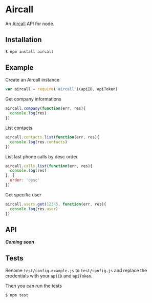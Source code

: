 # Aircall

An [Aircall](http://aircall.io) API for node.

## Installation

```bash
$ npm install aircall
```

## Example

Create an Aircall instance

```javascript
var aircall = require('aircall')(apiID, apiToken)
```

Get company informations

```javascript
aircall.company(function(err, res){
  console.log(res)
})
```

List contacts

```javascript
aircall.contacts.list(function(err, res){
  console.log(res.contacts)
})
```

List last phone calls by desc order

```javascript
aircall.calls.list(function(err, res){
  console.log(res)
}, {
  order: 'desc'
})
```

Get specific user

```javascript
aircall.users.get(12345, function(err, res){
  console.log(res.user)
})
```

## API

___Coming soon___

## Tests

Rename `test/config.example.js` to `test/config.js` and replace the credentials with your `apiID` and `apiToken`.

Then you can run the tests

```bash
$ npm test
```
